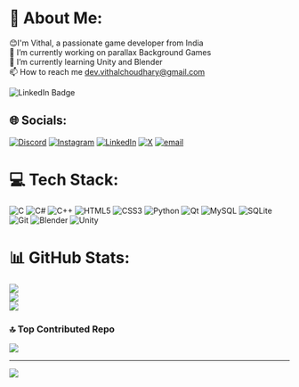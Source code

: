 # 💫 About Me: 
😊I'm Vithal, a passionate game developer from India<br>
🔭 I’m currently working on parallax Background Games  <br>🌱 I’m currently learning Unity and Blender<br>📫 How to reach me dev.vithalchoudhary@gmail.com

<img src="https://github.com/user-attachments/assets/11ae7f4b-3438-451a-a600-6458bba5eeb7" alt="LinkedIn Badge" data-canonical-src="https://img.shields.io/badge/-LinkedIn-blue?style=flat-square&amp;logo=Linkedin&amp;logoColor=white" style="max-width:100%;"></a>

## 🌐 Socials:
[![Discord](https://img.shields.io/badge/Discord-%237289DA.svg?logo=discord&logoColor=white)](https://discord.gg/kakashi2170) [![Instagram](https://img.shields.io/badge/Instagram-%23E4405F.svg?logo=Instagram&logoColor=white)](https://instagram.com/vithal_162) [![LinkedIn](https://img.shields.io/badge/LinkedIn-%230077B5.svg?logo=linkedin&logoColor=white)](https://linkedin.com/in/vithal-choudhary-712977253/) [![X](https://img.shields.io/badge/X-black.svg?logo=X&logoColor=white)](https://x.com/choudharyvithal) [![email](https://img.shields.io/badge/Email-D14836?logo=gmail&logoColor=white)](mailto:dev.vithalchoudhary@gmail.com) 

# 💻 Tech Stack:
![C](https://img.shields.io/badge/c-%2300599C.svg?style=for-the-badge&logo=c&logoColor=white) ![C#](https://img.shields.io/badge/c%23-%23239120.svg?style=for-the-badge&logo=csharp&logoColor=white) ![C++](https://img.shields.io/badge/c++-%2300599C.svg?style=for-the-badge&logo=c%2B%2B&logoColor=white) ![HTML5](https://img.shields.io/badge/html5-%23E34F26.svg?style=for-the-badge&logo=html5&logoColor=white) ![CSS3](https://img.shields.io/badge/css3-%231572B6.svg?style=for-the-badge&logo=css3&logoColor=white) ![Python](https://img.shields.io/badge/python-3670A0?style=for-the-badge&logo=python&logoColor=ffdd54) ![Qt](https://img.shields.io/badge/Qt-%23217346.svg?style=for-the-badge&logo=Qt&logoColor=white) ![MySQL](https://img.shields.io/badge/mysql-4479A1.svg?style=for-the-badge&logo=mysql&logoColor=white) ![SQLite](https://img.shields.io/badge/sqlite-%2307405e.svg?style=for-the-badge&logo=sqlite&logoColor=white) ![Git](https://img.shields.io/badge/git-%23F05033.svg?style=for-the-badge&logo=git&logoColor=white) ![Blender](https://img.shields.io/badge/blender-%23F5792A.svg?style=for-the-badge&logo=blender&logoColor=white) ![Unity](https://img.shields.io/badge/unity-%23000000.svg?style=for-the-badge&logo=unity&logoColor=white)
 # 📊 GitHub Stats:
![](https://github-readme-stats.vercel.app/api?username=LOSTCODE160&theme=dark&hide_border=false&include_all_commits=false&count_private=false)<br/>
![](https://nirzak-streak-stats.vercel.app/?user=LOSTCODE160&theme=dark&hide_border=false)<br/>
![](https://github-readme-stats.vercel.app/api/top-langs/?username=LOSTCODE160&theme=dark&hide_border=false&include_all_commits=false&count_private=false&layout=compact)

### 🔝 Top Contributed Repo
![](https://github-contributor-stats.vercel.app/api?username=LOSTCODE160&limit=5&theme=dark&combine_all_yearly_contributions=true)

---
[![](https://visitcount.itsvg.in/api?id=LOSTCODE160&icon=0&color=0)](https://visitcount.itsvg.in)

<!-- Proudly created with GPRM ( https://gprm.itsvg.in ) -->
